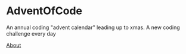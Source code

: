 # AdventOfCode
An annual coding "advent calendar" leading up to xmas. A new coding challenge every day

[About](https://adventofcode.com/2021/about)
